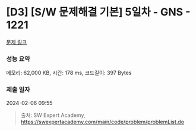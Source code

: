 # [D3] [S/W 문제해결 기본] 5일차 - GNS - 1221 

[문제 링크](https://swexpertacademy.com/main/code/problem/problemDetail.do?contestProbId=AV14jJh6ACYCFAYD) 

### 성능 요약

메모리: 62,000 KB, 시간: 178 ms, 코드길이: 397 Bytes

### 제출 일자

2024-02-06 09:55



> 출처: SW Expert Academy, https://swexpertacademy.com/main/code/problem/problemList.do